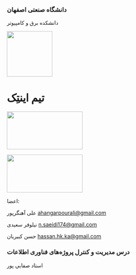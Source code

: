 
### دانشگاه صنعتی اصفهان
دانشکده برق و کامپیوتر

<!-- ![iut logo](/assets/iut-logo.png) -->
<p>
<img src="assets/img/iut-logo.png"  width="120" height="120">
</p>

# تیم اینتِک

<!-- ![intech logo](/assets/intech-logo.png) -->
<img src="https://github.com/intech-iut/intech-iut.github.io/blob/main/assets/intech-logo.png"  width="200" height="100">
<p>
<img src="assets/img/intech-logo.png"  width="200" height="100">
</p>

اعضا:

علی آهنگرپور
ahangarpourali@gmail.com

نیلوفر سعیدی
n.saeidi174@gmail.com

حسن کبیریان
hassan.hk.ka@gmail.com


### درس مدیریت و کنترل پروژه‌های فناوری اطلاعات

استاد صفايي پور 
